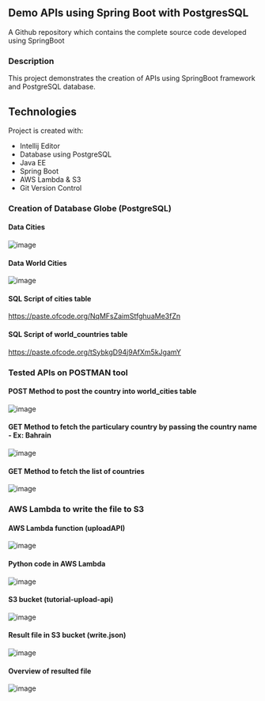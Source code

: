 
## Demo APIs using Spring Boot with PostgresSQL
A Github repository which contains the complete source code developed using SpringBoot

### Description
This project demonstrates the creation of APIs using SpringBoot framework and PostgreSQL database. 

## Technologies
Project is created with:
  * Intellij Editor
  * Database using PostgreSQL
  *	Java EE
  *	Spring Boot
  *	AWS Lambda & S3
  *	Git Version Control


### Creation of Database Globe (PostgreSQL)
#### Data Cities 
![image](https://i.imgur.com/1A5CZ22.png})

#### Data World Cities

![image](https://i.imgur.com/2uOpfyw.png})


#### SQL Script of cities table
https://paste.ofcode.org/NqMFsZaimStfghuaMe3fZn

#### SQL Script of world_countries table
https://paste.ofcode.org/tSybkgD94j9AfXm5kJgamY


### Tested APIs on POSTMAN tool

#### POST Method to post the country into world_cities table
![image](https://i.imgur.com/gzgip34.png})

#### GET Method to fetch the particulary country by passing the country name - Ex: Bahrain
![image](https://i.imgur.com/J7Bm0fe.png})

#### GET Method to fetch the list of countries
![image](https://i.imgur.com/ISnOJv4.png})

### AWS Lambda to write the file to S3

#### AWS Lambda function (uploadAPI)
![image](https://i.imgur.com/rYGx2CR.png})

#### Python code in AWS Lambda
![image](https://i.imgur.com/W3CUyRf.png})

#### S3 bucket (tutorial-upload-api)
![image](https://i.imgur.com/RZ74Zzi.png})

#### Result file in S3 bucket (write.json)
![image](https://i.imgur.com/ZFF0spN.png})

#### Overview of resulted file
![image](https://i.imgur.com/eLI0Dis.png})







